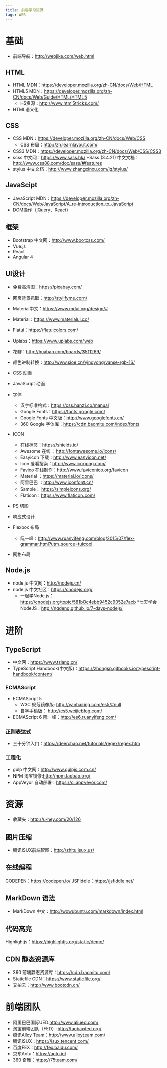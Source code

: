 ```yaml
---
title: 前端学习资源
tags: WEB
---
```

# 基础

* 前端导航：http://webjike.com/web.html
## HTML

* HTML MDN：https://developer.mozilla.org/zh-CN/docs/Web/HTML
* HTML5 MDN：https://developer.mozilla.org/zh-CN/docs/Web/Guide/HTML/HTML5
	* H5资源：http://www.html5tricks.com/
* HTML语义化

## CSS

* CSS MDN：https://developer.mozilla.org/zh-CN/docs/Web/CSS
	* CSS 布局：http://zh.learnlayout.com/
* CSS3 MDN：https://developer.mozilla.org/zh-CN/docs/Web/CSS/CSS3
* scss 中文网：https://www.sass.hk/
	*Sass (3.4.21) 中文文档：http://www.css88.com/doc/sass/#features
* stylus 中文文档：http://www.zhangxinxu.com/jq/stylus/


## JavaScipt

* JavaScript MDN：https://developer.mozilla.org/zh-CN/docs/Web/JavaScript/A_re-introduction_to_JavaScript
* DOM操作（jQuery、React）

## 框架

* Bootstrap 中文网：http://www.bootcss.com/
* Vue.js
* React
* Angular 4

## UI设计

* 免费高清图：https://pixabay.com/
* 网页背景抓取：http://stylifyme.com/
* Material中文：https://www.mdui.org/design/#
* Material：https://www.materialui.co/
* Flatui：https://flatuicolors.com/
* Uplabs：https://www.uplabs.com/web
* 花瓣：http://huaban.com/boards/3511269/
* 颜色进制转换：http://www.sioe.cn/yingyong/yanse-rgb-16/

* CSS 动画
* JavaScript 动画
* 字体
	* 汉字标准格式：https://css.hanzi.co/manual
	* Google Fonts：https://fonts.google.com/
	* Google Fonts 中文版：http://www.googlefonts.cn/
	* 360 Google 字体库：https://cdn.baomitu.com/index/fonts
* ICON
	* 在线标签：https://shields.io/
	* Awesome 在线 ：http://fontawesome.io/icons/
	* Easyicon 下载：http://www.easyicon.net/
	* Icon 爱看搜索：http://www.iconpng.com/
	* Favico 在线制作：http://www.faviconico.org/favicon
	* Material ：https://material.io/icons/
	* 阿里巴巴 ：http://www.iconfont.cn/
	* Sample： https://simpleicons.org/
	* Flaticon：https://www.flaticon.com/

* PS 切图
* 响应式设计
* Flexbox 布局
	* 阮一峰：http://www.ruanyifeng.com/blog/2015/07/flex-grammar.html?utm_source=tuicool
* 网格布局

## Node.js

* node.js 中文网：http://nodejs.cn/
* node.js 中文社区：https://cnodejs.org/
	* 一起学Node.js：https://cnodejs.org/topic/581b0c4ebb9452c9052e7acb
	*七天学会NodeJS：http://nqdeng.github.io/7-days-nodejs/

# 进阶
## TypeScript

* 中文网：https://www.tslang.cn/
* TypeScript Handbook(中文版)：https://zhongsp.gitbooks.io/typescript-handbook/content/

### ECMAScript
* ECMAScript 5
	* W3C 规范镜像版: http://yanhaijing.com/es5/#null
	* 自学手稿版： http://es5.weijieblog.com/
* ECMAScript 6 阮一峰：http://es6.ruanyifeng.com/

### 正则表达式

* 三十分钟入门：https://deerchao.net/tutorials/regex/regex.htm

### 工程化

* gulp 中文网：http://www.gulpjs.com.cn/
* NPM 淘宝镜像:http://npm.taobao.org/
* AppVeyor 自动部署：https://ci.appveyor.com/

# 资源

* 收藏夹：http://u-hey.com/20/126

## 图片压缩

* 腾讯ISUX前端智图：http://zhitu.isux.us/

## 在线编程

CODEPEN：https://codepen.io/
JSFiddle：https://jsfiddle.net/

## MarkDown 语法

* MarkDown 中文：http://wowubuntu.com/markdown/index.html

## 代码高亮

Highlightjs：https://highlightjs.org/static/demo/

## CDN 静态资源库

* 360 前端静态资源库：https://cdn.baomitu.com/
* Staticfile CDN：https://www.staticfile.org/
* 又拍云：http://www.bootcdn.cn/

# 前端团队

* 阿里巴巴国际UED:http://www.aliued.com/
* 淘宝前端团队（FED）:http://taobaofed.org/
* 腾讯Alloy Team：http://www.alloyteam.com/
* 腾讯ISUX：https://isux.tencent.com/
* 百度FEX：http://fex.baidu.com/
* 京东Aotu：https://aotu.io/
* 360 奇舞：https://75team.com/